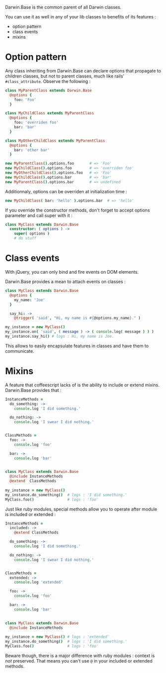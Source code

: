 Darwin.Base is the common parent of all Darwin classes.

You can use it as well in any of your lib classes to
benefits of its features :

* option pattern
* class events
* mixins


# Option pattern

Any class inheriting from Darwin.Base can declare options
that propagate to children classes, but not to parent classes,
much like rails' `#class_attribute`. Observe the following :

```coffee
class MyParentClass extends Darwin.Base
  @options {
    foo: 'Foo'
  }

class MyChildClass extends MyParentClass
  @options {
    foo: 'overriden foo'
    bar: 'bar'
  }

class MyOtherChildClass extends MyParentClass
  @options {
    bar: 'other bar'
  }

new MyParentClass().options.foo       # => 'Foo'
new MyChildClass().options.foo        # => 'overriden foo'
new MyOtherChildClass().options.foo   # => 'Foo'
new MyChildClass().options.bar        # => 'bar'
new MyParentClass().options.bar       # => undefined
```

Additionnaly, options can be overriden at initialization time :

```coffee
new MyChildClass( bar: 'hello' ).options.bar  # => 'hello'
```

If you override the constructor methods, don't forget to accept
options parameter and call super with it :

```coffee
class MyClass extends Darwin.Base
  constructor: ( options ) ->
    super( options )
    # do stuff
```


# Class events

With jQuery, you can only bind and fire events on DOM elements.

Darwin.Base provides a mean to attach events on classes :

```coffee
class MyClass extends Darwin.Base
  @options {
    my_name: 'Joe'
  }

  say_hi: ->
    @trigger( 'said', "Hi, my name is #{@options.my_name}." )

my_instance = new MyClass()
my_instance.on( 'said', ( message ) -> ( console.log( message ) ) )
my_instance.say_hi() # logs : Hi, my name is Joe.
```

This allows to easily encapsulate features in classes and have them
to communicate.


# Mixins

A feature that coffeescript lacks of is the ability to include or
extend mixins. Darwin.Base provides that :

```coffee
InstanceMethods =
  do_something: ->
    console.log 'I did something.'

  do_nothing: ->
    console.log 'I swear I did nothing.'


ClassMethods =
  foo: ->
    console.log 'foo'

  bar: ->
    console.log 'bar'
    

class MyClass extends Darwin.Base
  @include InstanceMethods
  @extend  ClassMethods
  
my_instance = new MyClass()
my_instance.do_something()  # logs : 'I did something.'
MyClass.foo()               # logs : 'foo'
```

Just like ruby modules, special methods allow you to
operate after module is included or extended :

```coffee
InstanceMethods =
  included: ->
    @extend ClassMethods

  do_something: ->
    console.log 'I did something.'

  do_nothing: ->
    console.log 'I swear I did nothing.'


ClassMethods =
  extended: ->
    console.log 'extended'

  foo: ->
    console.log 'foo'

  bar: ->
    console.log 'bar'
    

class MyClass extends Darwin.Base
  @include InstanceMethods
  
my_instance = new MyClass() # logs : 'extended'
my_instance.do_something()  # logs : 'I did something.'
MyClass.foo()               # logs : 'foo'
```

Beware though, there is a major difference with ruby modules : context is *not*
preserved. That means you can't use `@` in your included or extended methods.
